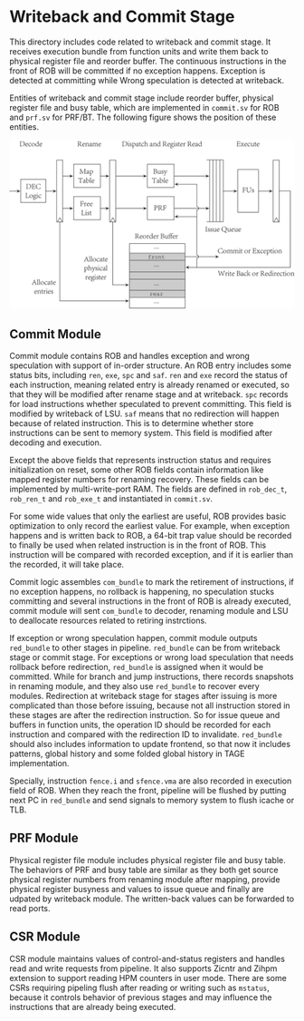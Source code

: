 # Writeback and Commit Stage

This directory includes code related to writeback and commit
stage. It receives execution bundle from function units and
write them back to physical register file and reorder buffer.
The continuous instructions in the front of ROB will be
committed if no exception happens. Exception is detected at
committing while Wrong speculation is detected at writeback.

Entities of writeback and commit stage include reorder buffer,
physical register file and busy table, which are implemented in
`commit.sv` for ROB and `prf.sv` for PRF/BT. The following
figure shows the position of these entities.

![Writeback and Commit Stage](../../util/fig/commit.png)

## Commit Module

Commit module contains ROB and handles exception and wrong
speculation with support of in-order structure. An ROB entry
includes some status bits, including `ren`, `exe`, `spc` and
`saf`. `ren` and `exe` record the status of each instruction,
meaning related entry is already renamed or executed, so that
they will be modified after rename stage and at writeback.
`spc` records for load instructions whether speculated to
prevent committing. This field is modified by writeback of LSU.
`saf` means that no redirection will happen because of related
instruction. This is to determine whether store instructions
can be sent to memory system. This field is modified after
decoding and execution.

Except the above fields that represents instruction status and
requires initialization on reset, some other ROB fields contain
information like mapped register numbers for renaming recovery.
These fields can be implemented by multi-write-port RAM. The
fields are defined in `rob_dec_t`, `rob_ren_t` and `rob_exe_t`
and instantiated in `commit.sv`.

For some wide values that only the earliest are useful, ROB
provides basic optimization to only record the earliest value.
For example, when exception happens and is written back to ROB,
a 64-bit trap value should be recorded to finally be used when
related instruction is in the front of ROB. This instruction
will be compared with recorded exception, and if it is earlier
than the recorded, it will take place.

Commit logic assembles `com_bundle` to mark the retirement of
instructions, if no exception happens, no rollback is
happening, no speculation stucks committing and several
instructions in the front of ROB is already executed, commit
module will sent `com_bundle` to decoder, renaming module and
LSU to deallocate resources related to retiring instrctions.

If exception or wrong speculation happen, commit module outputs
`red_bundle` to other stages in pipeline. `red_bundle` can be
from writeback stage or commit stage. For exceptions or wrong
load speculation that needs rollback before redirection,
`red_bundle` is assigned when it would be committed. While for
branch and jump instructions, there records snapshots in
renaming module, and they also use `red_bundle` to recover
every modules. Redirection at writeback stage for stages after
issuing is more complicated than those before issuing, because
not all instruction stored in these stages are after the
redirection instruction. So for issue queue and buffers in
function units, the operation ID should be recorded for each
instruction and compared with the redirection ID to invalidate.
`red_bundle` should also includes information to update
frontend, so that now it includes patterns, global history and
some folded global history in TAGE implementation.

Specially, instruction `fence.i` and `sfence.vma` are also
recorded in execution field of ROB. When they reach the front,
pipeline will be flushed by putting next PC in `red_bundle` and
send signals to memory system to flush icache or TLB.

## PRF Module

Physical register file module includes physical register file
and busy table. The behaviors of PRF and busy table are similar
as they both get source physical register numbers from renaming
module after mapping, provide physical register busyness
and values to issue queue and finally are udpated by writeback
module. The written-back values can be forwarded to read ports.

## CSR Module

CSR module maintains values of control-and-status registers and
handles read and write requests from pipeline. It also supports
Zicntr and Zihpm extension to support reading HPM counters in
user mode. There are some CSRs requiring pipeling flush after
reading or writing such as `mstatus`, because it controls
behavior of previous stages and may influence the instructions
that are already being executed.
